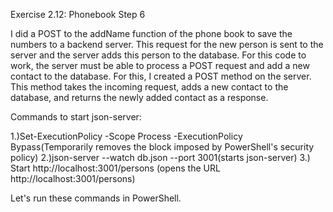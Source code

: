 Exercise 2.12: Phonebook Step 6

I did a POST to the addName function of the phone book to save the numbers to a backend server. This request for the new person is sent to the server and the server adds this person to the database. For this code to work, the server must be able to process a POST request and add a new contact to the database. For this, I created a POST method on the server. This method takes the incoming request, adds a new contact to the database, and returns the newly added contact as a response.

Commands to start json-server:

1.)Set-ExecutionPolicy -Scope Process -ExecutionPolicy Bypass(Temporarily removes the block imposed by PowerShell's security policy)
2.)json-server --watch db.json --port 3001(starts json-server)
3.) Start http://localhost:3001/persons (opens the URL http://localhost:3001/persons)

Let's run these commands in PowerShell.
